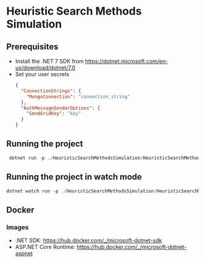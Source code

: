 ﻿# Heuristic Search Methods Simulation

## Prerequisites

- Install the .NET 7 SDK from https://dotnet.microsoft.com/en-us/download/dotnet/7.0
- Set your user secrets
  ```json
  {
    "ConnectionStrings": {
      "MongoConnection": "connection_string"
    },
    "AuthMessageSenderOptions": {
      "SendGridKey": "key"
    }
  }
  ```

## Running the project

```powershell
 dotnet run -p ./HeuristicSearchMethodsSimulation/HeuristicSearchMethodsSimulation.csproj
```

## Running the project in watch mode

```powershell
dotnet watch run -p ./HeuristicSearchMethodsSimulation/HeuristicSearchMethodsSimulation.csproj
```

## Docker

### Images

- .NET SDK: https://hub.docker.com/_/microsoft-dotnet-sdk
- ASP.NET Core Runtime: https://hub.docker.com/_/microsoft-dotnet-aspnet

